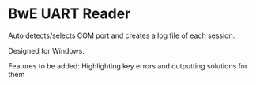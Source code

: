 # BwE UART Reader
Auto detects/selects COM port and creates a log file of each session.

Designed for Windows.

Features to be added: Highlighting key errors and outputting solutions for them



